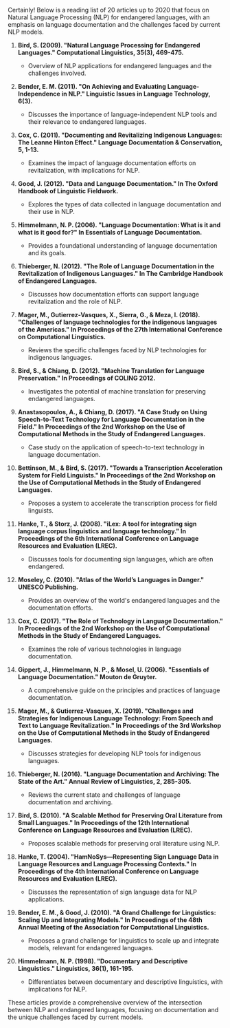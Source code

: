 Certainly! Below is a reading list of 20 articles up to 2020 that focus on Natural Language Processing (NLP) for endangered languages, with an emphasis on language documentation and the challenges faced by current NLP models.

1. **Bird, S. (2009). "Natural Language Processing for Endangered Languages." Computational Linguistics, 35(3), 469-475.**
   - Overview of NLP applications for endangered languages and the challenges involved.

2. **Bender, E. M. (2011). "On Achieving and Evaluating Language-Independence in NLP." Linguistic Issues in Language Technology, 6(3).**
   - Discusses the importance of language-independent NLP tools and their relevance to endangered languages.

3. **Cox, C. (2011). "Documenting and Revitalizing Indigenous Languages: The Leanne Hinton Effect." Language Documentation & Conservation, 5, 1-13.**
   - Examines the impact of language documentation efforts on revitalization, with implications for NLP.

4. **Good, J. (2012). "Data and Language Documentation." In The Oxford Handbook of Linguistic Fieldwork.**
   - Explores the types of data collected in language documentation and their use in NLP.

5. **Himmelmann, N. P. (2006). "Language Documentation: What is it and what is it good for?" In Essentials of Language Documentation.**
   - Provides a foundational understanding of language documentation and its goals.

6. **Thieberger, N. (2012). "The Role of Language Documentation in the Revitalization of Indigenous Languages." In The Cambridge Handbook of Endangered Languages.**
   - Discusses how documentation efforts can support language revitalization and the role of NLP.

7. **Mager, M., Gutierrez-Vasques, X., Sierra, G., & Meza, I. (2018). "Challenges of language technologies for the indigenous languages of the Americas." In Proceedings of the 27th International Conference on Computational Linguistics.**
   - Reviews the specific challenges faced by NLP technologies for indigenous languages.

8. **Bird, S., & Chiang, D. (2012). "Machine Translation for Language Preservation." In Proceedings of COLING 2012.**
   - Investigates the potential of machine translation for preserving endangered languages.

9. **Anastasopoulos, A., & Chiang, D. (2017). "A Case Study on Using Speech-to-Text Technology for Language Documentation in the Field." In Proceedings of the 2nd Workshop on the Use of Computational Methods in the Study of Endangered Languages.**
   - Case study on the application of speech-to-text technology in language documentation.

10. **Bettinson, M., & Bird, S. (2017). "Towards a Transcription Acceleration System for Field Linguists." In Proceedings of the 2nd Workshop on the Use of Computational Methods in the Study of Endangered Languages.**
    - Proposes a system to accelerate the transcription process for field linguists.

11. **Hanke, T., & Storz, J. (2008). "iLex: A tool for integrating sign language corpus linguistics and language technology." In Proceedings of the 6th International Conference on Language Resources and Evaluation (LREC).**
    - Discusses tools for documenting sign languages, which are often endangered.

12. **Moseley, C. (2010). "Atlas of the World’s Languages in Danger." UNESCO Publishing.**
    - Provides an overview of the world's endangered languages and the documentation efforts.

13. **Cox, C. (2017). "The Role of Technology in Language Documentation." In Proceedings of the 2nd Workshop on the Use of Computational Methods in the Study of Endangered Languages.**
    - Examines the role of various technologies in language documentation.

14. **Gippert, J., Himmelmann, N. P., & Mosel, U. (2006). "Essentials of Language Documentation." Mouton de Gruyter.**
    - A comprehensive guide on the principles and practices of language documentation.

15. **Mager, M., & Gutierrez-Vasques, X. (2019). "Challenges and Strategies for Indigenous Language Technology: From Speech and Text to Language Revitalization." In Proceedings of the 3rd Workshop on the Use of Computational Methods in the Study of Endangered Languages.**
    - Discusses strategies for developing NLP tools for indigenous languages.

16. **Thieberger, N. (2016). "Language Documentation and Archiving: The State of the Art." Annual Review of Linguistics, 2, 285-305.**
    - Reviews the current state and challenges of language documentation and archiving.

17. **Bird, S. (2010). "A Scalable Method for Preserving Oral Literature from Small Languages." In Proceedings of the 12th International Conference on Language Resources and Evaluation (LREC).**
    - Proposes scalable methods for preserving oral literature using NLP.

18. **Hanke, T. (2004). "HamNoSys—Representing Sign Language Data in Language Resources and Language Processing Contexts." In Proceedings of the 4th International Conference on Language Resources and Evaluation (LREC).**
    - Discusses the representation of sign language data for NLP applications.

19. **Bender, E. M., & Good, J. (2010). "A Grand Challenge for Linguistics: Scaling Up and Integrating Models." In Proceedings of the 48th Annual Meeting of the Association for Computational Linguistics.**
    - Proposes a grand challenge for linguistics to scale up and integrate models, relevant for endangered languages.

20. **Himmelmann, N. P. (1998). "Documentary and Descriptive Linguistics." Linguistics, 36(1), 161-195.**
    - Differentiates between documentary and descriptive linguistics, with implications for NLP.

These articles provide a comprehensive overview of the intersection between NLP and endangered languages, focusing on documentation and the unique challenges faced by current models.